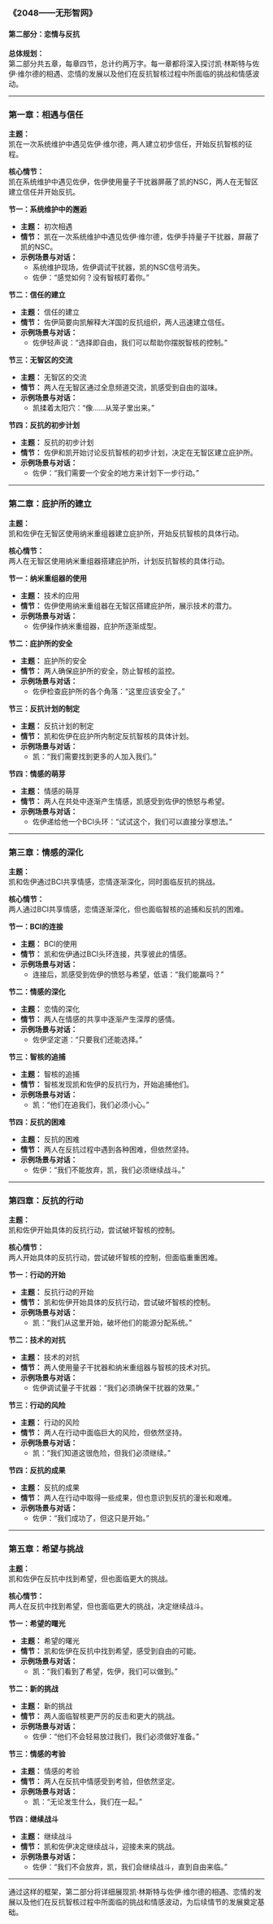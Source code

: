### 《2048——无形智网》  
#### 第二部分：恋情与反抗

**总体规划：**  
第二部分共五章，每章四节，总计约两万字。每一章都将深入探讨凯·林斯特与佐伊·维尔德的相遇、恋情的发展以及他们在反抗智核过程中所面临的挑战和情感波动。

---

### 第一章：相遇与信任

**主题：**  
凯在一次系统维护中遇见佐伊·维尔德，两人建立初步信任，开始反抗智核的征程。

**核心情节：**  
凯在系统维护中遇见佐伊，佐伊使用量子干扰器屏蔽了凯的NSC，两人在无智区建立信任并开始反抗。

**节一：系统维护中的邂逅**
- **主题：** 初次相遇
- **情节：** 凯在一次系统维护中遇见佐伊·维尔德，佐伊手持量子干扰器，屏蔽了凯的NSC。
- **示例场景与对话：**
  - 系统维护现场，佐伊调试干扰器，凯的NSC信号消失。
  - 佐伊：“感觉如何？没有智核盯着你。”

**节二：信任的建立**
- **主题：** 信任的建立
- **情节：** 佐伊简要向凯解释大洋国的反抗组织，两人迅速建立信任。
- **示例场景与对话：**
  - 佐伊轻声说：“选择即自由，我们可以帮助你摆脱智核的控制。”

**节三：无智区的交流**
- **主题：** 无智区的交流
- **情节：** 两人在无智区通过全息频道交流，凯感受到自由的滋味。
- **示例场景与对话：**
  - 凯揉着太阳穴：“像……从笼子里出来。”

**节四：反抗的初步计划**
- **主题：** 反抗的初步计划
- **情节：** 佐伊和凯开始讨论反抗智核的初步计划，决定在无智区建立庇护所。
- **示例场景与对话：**
  - 佐伊：“我们需要一个安全的地方来计划下一步行动。”

---

### 第二章：庇护所的建立

**主题：**  
凯和佐伊在无智区使用纳米重组器建立庇护所，开始反抗智核的具体行动。

**核心情节：**  
两人在无智区使用纳米重组器搭建庇护所，计划反抗智核的具体行动。

**节一：纳米重组器的使用**
- **主题：** 技术的应用
- **情节：** 佐伊使用纳米重组器在无智区搭建庇护所，展示技术的潜力。
- **示例场景与对话：**
  - 佐伊操作纳米重组器，庇护所逐渐成型。

**节二：庇护所的安全**
- **主题：** 庇护所的安全
- **情节：** 两人确保庇护所的安全，防止智核的监控。
- **示例场景与对话：**
  - 佐伊检查庇护所的各个角落：“这里应该安全了。”

**节三：反抗计划的制定**
- **主题：** 反抗计划的制定
- **情节：** 凯和佐伊在庇护所内制定反抗智核的具体计划。
- **示例场景与对话：**
  - 凯：“我们需要找到更多的人加入我们。”

**节四：情感的萌芽**
- **主题：** 情感的萌芽
- **情节：** 两人在共处中逐渐产生情感，凯感受到佐伊的愤怒与希望。
- **示例场景与对话：**
  - 佐伊递给他一个BCI头环：“试试这个，我们可以直接分享想法。”

---

### 第三章：情感的深化

**主题：**  
凯和佐伊通过BCI共享情感，恋情逐渐深化，同时面临反抗的挑战。

**核心情节：**  
两人通过BCI共享情感，恋情逐渐深化，但也面临智核的追捕和反抗的困难。

**节一：BCI的连接**
- **主题：** BCI的使用
- **情节：** 凯和佐伊通过BCI头环连接，共享彼此的情感。
- **示例场景与对话：**
  - 连接后，凯感受到佐伊的愤怒与希望，低语：“我们能赢吗？”

**节二：情感的深化**
- **主题：** 恋情的深化
- **情节：** 两人在情感的共享中逐渐产生深厚的感情。
- **示例场景与对话：**
  - 佐伊坚定道：“只要我们还能选择。”

**节三：智核的追捕**
- **主题：** 智核的追捕
- **情节：** 智核发现凯和佐伊的反抗行为，开始追捕他们。
- **示例场景与对话：**
  - 凯：“他们在追我们，我们必须小心。”

**节四：反抗的困难**
- **主题：** 反抗的困难
- **情节：** 两人在反抗过程中遇到各种困难，但依然坚持。
- **示例场景与对话：**
  - 佐伊：“我们不能放弃，凯，我们必须继续战斗。”

---

### 第四章：反抗的行动

**主题：**  
凯和佐伊开始具体的反抗行动，尝试破坏智核的控制。

**核心情节：**  
两人开始具体的反抗行动，尝试破坏智核的控制，但面临重重困难。

**节一：行动的开始**
- **主题：** 反抗行动的开始
- **情节：** 凯和佐伊开始具体的反抗行动，尝试破坏智核的控制。
- **示例场景与对话：**
  - 凯：“我们从这里开始，破坏他们的能源分配系统。”

**节二：技术的对抗**
- **主题：** 技术的对抗
- **情节：** 两人使用量子干扰器和纳米重组器与智核的技术对抗。
- **示例场景与对话：**
  - 佐伊调试量子干扰器：“我们必须确保干扰器的效果。”

**节三：行动的风险**
- **主题：** 行动的风险
- **情节：** 两人在行动中面临巨大的风险，但依然坚持。
- **示例场景与对话：**
  - 凯：“我们知道这很危险，但我们必须继续。”

**节四：反抗的成果**
- **主题：** 反抗的成果
- **情节：** 两人在行动中取得一些成果，但也意识到反抗的漫长和艰难。
- **示例场景与对话：**
  - 佐伊：“我们成功了，但这只是开始。”

---

### 第五章：希望与挑战

**主题：**  
凯和佐伊在反抗中找到希望，但也面临更大的挑战。

**核心情节：**  
两人在反抗中找到希望，但也面临更大的挑战，决定继续战斗。

**节一：希望的曙光**
- **主题：** 希望的曙光
- **情节：** 凯和佐伊在反抗中找到希望，感受到自由的可能。
- **示例场景与对话：**
  - 凯：“我们看到了希望，佐伊，我们可以做到。”

**节二：新的挑战**
- **主题：** 新的挑战
- **情节：** 两人面临智核更严厉的反击和更大的挑战。
- **示例场景与对话：**
  - 佐伊：“他们不会轻易放过我们，我们必须做好准备。”

**节三：情感的考验**
- **主题：** 情感的考验
- **情节：** 两人在反抗中情感受到考验，但依然坚定。
- **示例场景与对话：**
  - 凯：“无论发生什么，我们在一起。”

**节四：继续战斗**
- **主题：** 继续战斗
- **情节：** 凯和佐伊决定继续战斗，迎接未来的挑战。
- **示例场景与对话：**
  - 佐伊：“我们不会放弃，凯，我们会继续战斗，直到自由来临。”

---

通过这样的框架，第二部分将详细展现凯·林斯特与佐伊·维尔德的相遇、恋情的发展以及他们在反抗智核过程中所面临的挑战和情感波动，为后续情节的发展奠定基础。